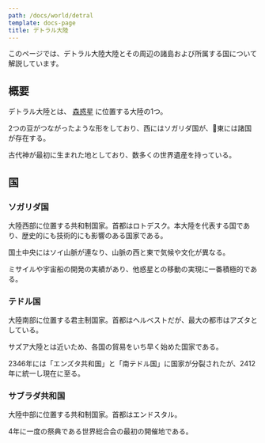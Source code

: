 ```yaml
---
path: /docs/world/detral
template: docs-page
title: デトラル大陸
---
```


このページでは、デトラル大陸大陸とその周辺の諸島および所属する国について解説しています。

## 概要
デトラル大陸とは、 [森惑星](./world/forest_star) に位置する大陸の1つ。

2つの豆がつながったような形をしており、西にはソガリダ国が、東には諸国が存在する。

古代神が最初に生まれた地としており、数多くの世界遺産を持っている。

## 国

### ソガリダ国
大陸西部に位置する共和制国家。首都はロトデスク。本大陸を代表する国であり、歴史的にも技術的にも影響のある国家である。

国土中央にはソイ山脈が連なり、山脈の西と東で気候や文化が異なる。

ミサイルや宇宙船の開発の実績があり、他惑星との移動の実現に一番積極的である。

### テドル国
大陸南部に位置する君主制国家。首都はヘルベストだが、最大の都市はアズタとしている。

サズア大陸とは近いため、各国の貿易をいち早く始めた国家である。

2346年には「エンズタ共和国」と「南テドル国」に国家が分裂されたが、2412年に統一し現在に至る。

### サブラダ共和国
大陸中部に位置する共和制国家。首都はエンドスタル。

4年に一度の祭典である世界総合会の最初の開催地である。
